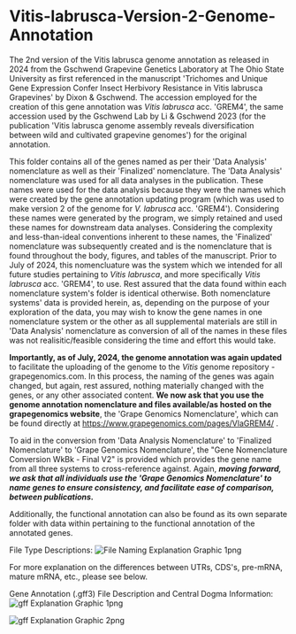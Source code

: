# Vitis-labrusca-Version-2-Genome-Annotation
The 2nd version of the Vitis labrusca genome annotation as released in 2024 from the Gschwend Grapevine Genetics Laboratory at The Ohio State University as first referenced in the manuscript 'Trichomes and Unique Gene Expression Confer Insect Herbivory Resistance in Vitis labrusca Grapevines' by Dixon & Gschwend.  The accession employed for the creation of this gene annotation was _Vitis labrusca_ acc. 'GREM4', the same accession used by the Gschwend Lab by Li & Gschwend 2023 (for the publication 'Vitis labrusca genome assembly reveals diversification between wild and cultivated grapevine genomes') for the original annotation.

This folder contains all of the genes named as per their 'Data Analysis' nomenclature as well as their 'Finalized' nomenclature.  The 'Data Analysis' nomenclature was used for all data analyses in the publication.  These names were used for the data analysis because they were the names which were created by the gene annotation updating program (which was used to make version 2 of the genome for _V. labrusca_ acc. 'GREM4').  Considering these names were generated by the program, we simply retained and used these names for downstream data analyses.  Considering the complexity and less-than-ideal conventions inherent to these names, the 'Finalized' nomenclature was subsequently created and is the nomenclature that is found throughout the body, figures, and tables of the manuscript.  Prior to July of 2024, this nomencluature was the system which we intended for all future studies pertaining to _Vitis labrusca_, and more specifically _Vitis labrusca_ acc. 'GREM4', to use.  Rest assured that the data found within each nomenclature system's folder is identical otherwise.  Both nomenclature systems' data is provided herein, as, depending on the purpose of your exploration of the data, you may wish to know the gene names in one nomenclature system or the other as all supplemental materials are still in 'Data Analysis' nomenclature as conversion of all of the names in these files was not realisitic/feasible considering the time and effort this would take.

**Importantly, as of July, 2024, the genome annotation was again updated** to facilitate the uploading of the genome to the _Vitis_ genome repository - grapegenomics.com.  In this process, the naming of the genes was again changed, but again, rest assured, nothing materially changed with the genes, or any other associated content.  **We now ask that you use the genome annotation nomenclature and files available/as hosted on the grapegenomics website**, the 'Grape Genomics Nomenclature', which can be found directly at https://www.grapegenomics.com/pages/VlaGREM4/ .  

To aid in the conversion from 'Data Analysis Nomenclature' to 'Finalized Nomenclature' to 'Grape Genomics Nomenclature', the "Gene Nomenclature Conversion WkBk - Final V2" is provided which provides the gene name from all three systems to cross-reference against.  Again, _**moving forward, we ask that all individuals use the 'Grape Genomics Nomenclature' to name genes to ensure consistency, and facilitate ease of comparison, between publications.**_

Additionally, the functional annotation can also be found as its own separate folder with data within pertaining to the functional annotation of the annotated genes.

File Type Descriptions:
![File Naming Explanation Graphic 1png](https://github.com/cdixo/Vitis-labrusca-Version-2-Genome-Annotation/assets/114014537/f6cd7fee-ffc8-4e31-82d1-15feb332ee2c)


For more explanation on the differences between UTRs, CDS's, pre-mRNA, mature mRNA, etc., please see below.

Gene Annotation (.gff3) File Description and Central Dogma Information:
![gff Explanation Graphic 1png](https://github.com/cdixo/Vitis-labrusca-Version-2-Genome-Annotation/assets/114014537/237afb74-c3ce-435e-bbd8-2e639de62825)

![gff Explanation Graphic 2png](https://github.com/cdixo/Vitis-labrusca-Version-2-Genome-Annotation/assets/114014537/583d8f0c-2a04-487a-96e5-52fe9cee93d7)


